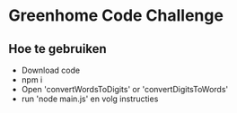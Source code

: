 # Greenhome Code Challenge

## Hoe te gebruiken

* Download code
* npm i
* Open 'convertWordsToDigits' or 'convertDigitsToWords'
* run 'node main.js' en volg instructies
